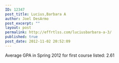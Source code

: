 ```yaml
---
ID: 12347
post_title: Lucius,Barbara A
author: Joel DesArmo
post_excerpt: ""
layout: post
permalink: http://effrtlss.com/luciusbarbara-a-3/
published: true
post_date: 2012-11-02 20:52:09
---
```

<p>Average GPA in Spring 2012 for first course listed: 2.61</p>
